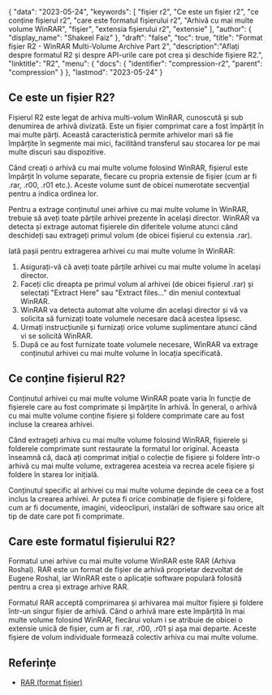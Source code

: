 {
"data": "2023-05-24",
  "keywords": [
"fișier r2",
"Ce este un fișier r2",
"ce conține fișierul r2",
"care este formatul fișierului r2",
"Arhivă cu mai multe volume WinRAR",
"fişier",
"extensia fișierului r2",
"extensie"
],
  "author": {
"display_name": "Shakeel Faiz"
},
"draft": "false",
"toc": true,
"title": "Format fișier R2 - WinRAR Multi-Volume Archive Part 2",
  "description":"Aflați despre formatul R2 și despre API-urile care pot crea și deschide fișiere R2.",
  "linktitle": "R2",
  "menu": {
    "docs": {
      "identifier": "compression-r2",
      "parent": "compression"
}
},
"lastmod": "2023-05-24"
}

## Ce este un fișier R2?

Fișierul R2 este legat de arhiva multi-volum WinRAR, cunoscută și sub denumirea de arhivă divizată. Este un fișier comprimat care a fost împărțit în mai multe părți. Această caracteristică permite arhivelor mari să fie împărțite în segmente mai mici, facilitând transferul sau stocarea lor pe mai multe discuri sau dispozitive.

Când creați o arhivă cu mai multe volume folosind WinRAR, fișierul este împărțit în volume separate, fiecare cu propria extensie de fișier (cum ar fi .rar, .r00, .r01 etc.). Aceste volume sunt de obicei numerotate secvenţial pentru a indica ordinea lor.

Pentru a extrage conținutul unei arhive cu mai multe volume în WinRAR, trebuie să aveți toate părțile arhivei prezente în același director. WinRAR va detecta și extrage automat fișierele din diferitele volume atunci când deschideți sau extrageți primul volum (de obicei fișierul cu extensia .rar).

Iată pașii pentru extragerea arhivei cu mai multe volume în WinRAR:

1. Asigurați-vă că aveți toate părțile arhivei cu mai multe volume în același director.
2. Faceți clic dreapta pe primul volum al arhivei (de obicei fișierul .rar) și selectați "Extract Here" sau "Extract files..." din meniul contextual WinRAR.
3. WinRAR va detecta automat alte volume din același director și vă va solicita să furnizați toate volumele necesare dacă acestea lipsesc.
4. Urmați instrucțiunile și furnizați orice volume suplimentare atunci când vi se solicită WinRAR.
5. După ce au fost furnizate toate volumele necesare, WinRAR va extrage conținutul arhivei cu mai multe volume în locația specificată.

## Ce conține fișierul R2?

Conținutul arhivei cu mai multe volume WinRAR poate varia în funcție de fișierele care au fost comprimate și împărțite în arhivă. În general, o arhivă cu mai multe volume conține fișiere și foldere comprimate care au fost incluse la crearea arhivei.

Când extrageți arhiva cu mai multe volume folosind WinRAR, fișierele și folderele comprimate sunt restaurate la formatul lor original. Aceasta înseamnă că, dacă ați comprimat inițial o colecție de fișiere și foldere într-o arhivă cu mai multe volume, extragerea acesteia va recrea acele fișiere și foldere în starea lor inițială.

Conținutul specific al arhivei cu mai multe volume depinde de ceea ce a fost inclus la crearea arhivei. Ar putea fi orice combinație de fișiere și foldere, cum ar fi documente, imagini, videoclipuri, instalări de software sau orice alt tip de date care pot fi comprimate.

## Care este formatul fișierului R2?

Formatul unei arhive cu mai multe volume WinRAR este RAR (Arhiva Roshal). RAR este un format de fișier de arhivă proprietar dezvoltat de Eugene Roshal, iar WinRAR este o aplicație software populară folosită pentru a crea și extrage arhive RAR.

Formatul RAR acceptă comprimarea și arhivarea mai multor fișiere și foldere într-un singur fișier de arhivă. Când o arhivă mare este împărțită în mai multe volume folosind WinRAR, fiecărui volum i se atribuie de obicei o extensie unică de fișier, cum ar fi .rar, .r00, .r01 și așa mai departe. Aceste fișiere de volum individuale formează colectiv arhiva cu mai multe volume.

## Referințe
* [RAR (format fișier)](https://en.wikipedia.org/wiki/RAR_(file_format))

